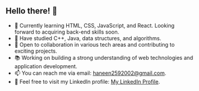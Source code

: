 ## Hello there! 👋

- 👀 Currently learning HTML, CSS, JavaScript, and React. Looking forward to acquiring back-end skills soon.
- 🌱 Have studied C++, Java, data structures, and algorithms.
- 💞️ Open to collaboration in various tech areas and contributing to exciting projects.
- 📚 Working on building a strong understanding of web technologies and application development.
- 📫 You can reach me via email: haneen2592002@gmail.com.
- 🔗 Feel free to visit my LinkedIn profile: [My LinkedIn Profile](https://www.linkedin.com/in/haneen-daoud-988bb0220?utm_source=share&utm_campaign=share_via&utm_content=profile&utm_medium=android_app).

<!---
haneen-daoud/haneen-daoud is a ✨ special ✨ repository because its `README.md` (this file) appears on your GitHub profile.
You can click the Preview link to take a look at your changes.
--->
